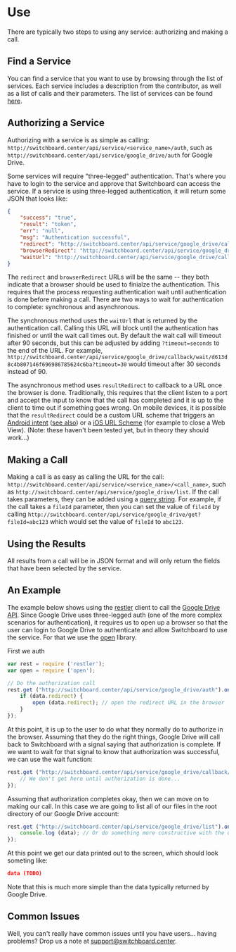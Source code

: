 # Use
There are typically two steps to using any service: authorizing and making a call.

## Find a Service
You can find a service that you want to use by browsing through the list of services. Each service includes a description from the contributor, as well as a list of calls and their parameters. The list of services can be found [here](/services.html).

## Authorizing a Service
Authorizing with a service is as simple as calling: `http://switchboard.center/api/service/<service_name>/auth`, such as `http://switchboard.center/api/service/google_drive/auth` for Google Drive.

Some services will require "three-legged" authentication. That's where you have to login to the service and approve that Switchboard can access the service. If a service is using three-legged authentication, it will return some JSON that looks like:
``` json
{ 
	"success": "true",
	"result": "token",
	"err": "null",
	"msg": "Authentication successful",
	"redirect": "http://switchboard.center/api/service/google_drive/callback/redirect?redirect=https%3A%2F%2Faccounts.google.com%2Fo%2Foauth2%2Fauth%3Fredirect_uri%3Dhttp&waitId=d613d8c4b807146f696986785624c6ba",
	"browserRedirect": "http://switchboard.center/api/service/google_drive/callback/redirect?redirect=https%3A%2F%2Faccounts.google.com%2Fo%2Foauth2%2Fauth%3Fredirect_uri%3Dhttp&waitId=d613d8c4b807146f696986785624c6ba",
	"waitUrl": "http://switchboard.center/api/service/google_drive/callback/wait/d613d8c4b807146f696986785624c6ba" 
}
```

The `redirect` and `browserRedirect` URLs will be the same -- they both indicate that a browser should be used to finialze the authentication. This requires that the process requesting authentication wait until authentication is done before making a call. There are two ways to wait for authentication to complete: synchronous and asynchronous.

The synchronous method uses the `waitUrl` that is returned by the authentication call. Calling this URL will block until the authentication has finished or until the wait call times out. By default the wait call will timeout after 90 seconds, but this can be adjusted by adding `?timeout=seconds` to the end of the URL. For example, `http://switchboard.center/api/service/google_drive/callback/wait/d613d8c4b807146f696986785624c6ba?timeout=30` would timeout after 30 seconds instead of 90.

The asynchronous method uses `resultRedirect` to callback to a URL once the browser is done. Traditionally, this requires that the client listen to a port and accept the input to know that the call has completed and it is up to the client to time out if something goes wrong. On mobile devices, it is possible that the `resultRedirect` could be a custom URL scheme that triggers an [Android intent](https://developer.chrome.com/multidevice/android/intents) ([see also](http://developer.android.com/reference/android/content/Intent.html)) or a [iOS URL Scheme](https://developer.apple.com/library/ios/documentation/iPhone/Conceptual/iPhoneOSProgrammingGuide/Inter-AppCommunication/Inter-AppCommunication.html) (for example to close a Web View). (Note: these haven't been tested yet, but in theory they should work...)

## Making a Call
Making a call is as easy as calling the URL for the call: `http://switchboard.center/api/service/<service_name>/<call_name>`, such as `http://switchboard.center/api/service/google_drive/list`. If the call takes parameters, they can be added using a [query string](https://en.wikipedia.org/wiki/Query_string). For example, if the call takes a `fileId` parameter, then you can set the value of `fileId` by calling `http://switchboard.center/api/service/google_drive/get?fileId=abc123` which would set the value of `fileId` to `abc123`.

## Using the Results
All results from a call will be in JSON format and will only return the fields that have been selected by the service.

## An Example
The example below shows using the [restler](https://www.npmjs.com/package/restler) client to call the [Google Drive API](https://developers.google.com/drive/v2/reference/). Since Google Drive uses three-legged auth (one of the more complex scenarios for authentication), it requires us to open up a browser so that the user can login to Google Drive to authenticate and allow Switchboard to use the service. For that we use the [open](https://www.npmjs.com/package/open) library.

First we auth

```javascript
var rest = require ('restler');
var open = require ('open');

// Do the authorization call
rest.get ("http://switchboard.center/api/service/google_drive/auth").on('complete', function (data) {
	if (data.redirect) {
		open (data.redirect); // open the redirect URL in the browser
	}
});
```
At this point, it is up to the user to do what they normally do to authorize in the browser. Assuming that they do the right things, Google Drive will call back to Switchboard with a signal saying that authorization is complete. If we want to wait for that signal to know that authorization was successful, we can use the wait function:

```javascript
rest.get ("http://switchboard.center/api/service/google_drive/callback/wait/d613d8c4b807146f696986785624c6ba").on('complete', function (data) {
	// We don't get here until authorization is done...
});
```
Assuming that authorization completes okay, then we can move on to making our call. In this case we are going to list all of our files in the root directory of our Google Drive account:

```javascript
rest.get ("http://switchboard.center/api/service/google_drive/list").on('complete', function (data) {
	console.log (data); // Or do something more constructive with the data...
});
```
At this point we get our data printed out to the screen, which should look someting like:

```json
data (TODO)
```
Note that this is much more simple than the data typically returned by Google Drive.

## Common Issues

Well, you can't really have common issues until you have users... having problems? Drop us a note at support@switchboard.center.